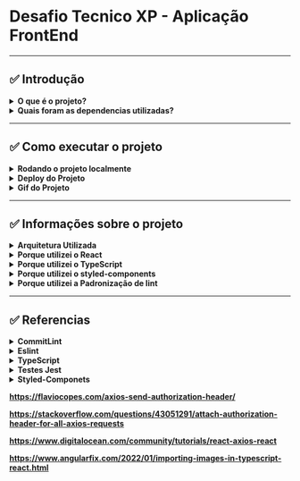 # Desafio Tecnico XP - Aplicação FrontEnd

---

##   ✅ Introdução

<details>
  <summary><strong>O que é o projeto?</strong></summary>
     

<br />
</details>

<details>
  <summary><strong>Quais foram as dependencias utilizadas?</strong></summary>
  
  * Node
  * CommitLint
  * Prettier
  * Husky
  * Eslint
  * TypeScript
  * React
  * Styled-Components


<br />
</details>

---

##  ✅ Como executar o projeto

  <details>
    <summary><strong>Rodando o projeto localmente</strong></summary>


  <br />
  </details>

  <details>
    <summary><strong>Deploy do Projeto</strong></summary>


  <br />
  </details>

  <details>
    <summary><strong>Gif do Projeto</strong></summary>


  <br />
  </details>
  
  
  ---

##  ✅ Informações sobre o projeto

<details>
  <summary><strong>Arquitetura Utilizada</strong></summary>
     

<br />
</details>

<details>
  <summary><strong>Porque utilizei o React</strong></summary>
     

<br />
</details>

<details>
  <summary><strong>Porque utilizei o TypeScript</strong></summary>
     

<br />
</details>

<details>
  <summary><strong>Porque utilizei o styled-components</strong></summary>
     

<br />
</details>

<details>
  <summary><strong>Porque utilizei a Padronização de lint</strong></summary>
     

<br />
</details>


---

##  ✅ Referencias

<details>
  <summary><strong>CommitLint</strong></summary>
     
https://github.com/goldbergyoni/nodebestpractices/blob/master/README.brazilian-portuguese.md#3-pr%C3%A1ticas-de-estilo-de-c%C3%B3digo

https://github.com/conventional-changelog/commitlint

https://medium.com/linkapi-solutions/conventional-commits-pattern-3778d1a1e657

https://dev.to/vitordevsp/padronizacao-de-commit-com-commitlint-husky-e-commitizen-3g1n

<br />
</details>

<details>
  <summary><strong>Eslint</strontng></summary>
  
   https://github.com/testing-library/eslint-plugin-testing-library
  
   https://eslint.org/docs/latest/user-guide/getting-started
  
   https://eslint.org/docs/latest/user-guide/configuring/rules#using-configuration-files
  
   https://github.com/lo1tuma/eslint-plugin-mocha/blob/master/docs/rules/no-mocha-arrows.md
  
   https://eslint.org/docs/latest/rules/func-names
  
   https://github.com/mysticatea/eslint-plugin-node/blob/master/docs/rules/no-missing-import.md

   https://dev.to/drsimplegraffiti/eslint-configuration-for-node-project-275l

   https://blog.bitsrc.io/how-to-set-up-node-js-application-with-eslint-and-prettier-b1b7994db69f

<br />
</details>


<details>
  <summary><strong>TypeScript</strontng></summary>
 
   https://dev.to/christiantld/configurando-um-projeto-react-com-typescript-3kg

<br />
</details>


<details>
  <summary><strong>Testes Jest</strontng></summary>
 
 https://www.codementor.io/@rajjeet/add-jest-to-your-typescript-project-with-4-easy-steps-1do5lhfjb1
 
 https://github.com/jest-community/eslint-plugin-jest

 https://bobbyhadz.com/blog/react-jest-usenavigate-may-only-be-used-in-the-context-of-router#:~:text=The%20jest%20error%20%22useNavigate(),testing%20in%20a%20Router%20context.

 https://bobbyhadz.com/blog/react-cannot-read-property-pathname-of-undefined

<br />
</details>

<details>
  <summary><strong>Styled-Componets</strontng></summary>
 
 https://styled-components.com/docs/basics#installation

<br />
</details>


https://flaviocopes.com/axios-send-authorization-header/

https://stackoverflow.com/questions/43051291/attach-authorization-header-for-all-axios-requests

https://www.digitalocean.com/community/tutorials/react-axios-react

https://www.angularfix.com/2022/01/importing-images-in-typescript-react.html


